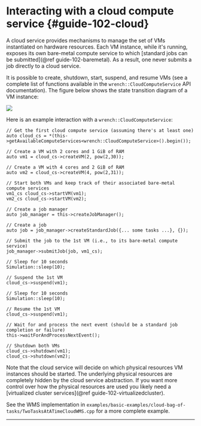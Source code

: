 Interacting with a cloud compute service {#guide-102-cloud}
============

A cloud service provides mechanisms to manage the set of VMs instantiated
on hardware resources. Each VM instance, while it's running, exposes its
own bare-metal compute service to which [standard jobs can be submitted](@ref guide-102-baremetal). 
As a result, one never submits a job directly to a cloud service. 

It is possible to create, shutdown, start,
suspend, and resume VMs (see a complete list of functions available in the
`wrench::CloudComputeService` API documentation). The figure below shows
the state transition diagram of a VM instance:

![](images/wrench-guide-cloud-state-diagram.png)
<br/>


Here is an example interaction with a `wrench::CloudComputeService`: 

~~~~~~~~~~~~~{.cpp}
// Get the first cloud compute service (assuming there's at least one)
auto cloud_cs = *(this->getAvailableComputeServices<wrench::CloudComputeService>().begin());

// Create a VM with 2 cores and 1 GiB of RAM
auto vm1 = cloud_cs->createVM(2, pow(2,30));

// Create a VM with 4 cores and 2 GiB of RAM
auto vm2 = cloud_cs->createVM(4, pow(2,31));

// Start both VMs and keep track of their associated bare-metal compute services
vm1_cs cloud_cs->startVM(vm1);
vm2_cs cloud_cs->startVM(vm2);

// Create a job manager
auto job_manager = this->createJobManager();

// Create a job
auto job = job_manager->createStandardJob({... some tasks ...}, {});

// Submit the job to the 1st VM (i.e., to its bare-metal compute service)
job_manager->submitJob(job, vm1_cs);

// Sleep for 10 seconds
Simulation::sleep(10);

// Suspend the 1st VM
cloud_cs->suspend(vm1);

// Sleep for 10 seconds
Simulation::sleep(10);

// Resume the 1st VM
cloud_cs->suspend(vm1);

// Wait for and process the next event (should be a standard job completion or failure)
this->waitForAndProcessNextEvent();

// Shutdown both VMs
cloud_cs->shutdown(vm1);
cloud_cs->shutdown(vm2);
~~~~~~~~~~~~~

Note that the cloud service will decide on which physical resources VM instances should
be started. The underlying physical resources are completely hidden by the cloud service
abstraction. If you want more control over how the physical resources are
used you likely need a [virtualized cluster services](@ref guide-102-virtualizedcluster).

See the WMS implementation in `examples/basic-examples/cloud-bag-of-tasks/TwoTasksAtATimeCloudWMS.cpp` for a more complete example.

---
